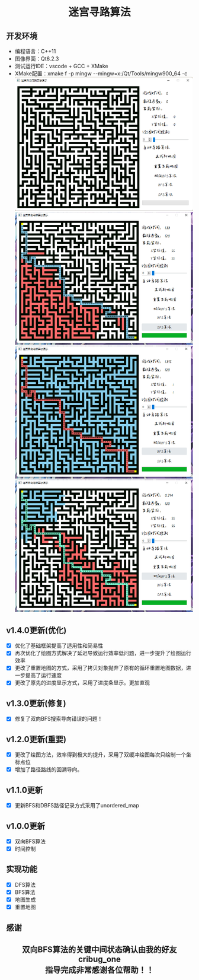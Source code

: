 <div align="center">
<h1 align="center">迷宫寻路算法</h1>
</div>

 ## 开发环境
 - 编程语言：C++11
 - 图像界面：Qt6.2.3
 - 测试运行IDE：vscode + GCC + XMake
 - XMake配置：xmake f -p mingw --mingw=x:/Qt/Tools/mingw900_64 -c 
 ![演示](https://github.com/ChestnutYueyue/maze-routing-algorithm/blob/master/img/主界面.png?raw=true) \
 ![演示](https://github.com/ChestnutYueyue/maze-routing-algorithm/blob/master/img/DFS.png?raw=true) \
 ![演示](https://github.com/ChestnutYueyue/maze-routing-algorithm/blob/master/img/BFS.png?raw=true) \
 ![演示](https://github.com/ChestnutYueyue/maze-routing-algorithm/blob/master/img/DBFS.png?raw=true) 

 ## v1.4.0更新(优化)
 - [x] 优化了基础框架提高了适用性和简易性
 - [x] 再次优化了绘图方式解决了延迟导致运行效率低问题，进一步提升了绘图运行效率
 - [x] 更改了重置地图的方式，采用了拷贝对象抛弃了原有的循环重置地图数据，进一步提高了运行速度
 - [x] 更改了原先的进度显示方式，采用了进度条显示。更加直观

 ## v1.3.0更新(修复)
 - [x] 修复了双向BFS搜索导向错误的问题！
 
 ## v1.2.0更新(重要)
 - [x] 更改了绘图方法，效率得到极大的提升，采用了双缓冲绘图每次只绘制一个坐标点位
 - [x] 增加了路径路线的回溯导向。

 ## v1.1.0更新
 - [x] 更新BFS和DBFS路径记录方式采用了unordered_map

## v1.0.0更新
- [x] 双向BFS算法
- [x] 时间控制

## 实现功能
- [x] DFS算法
- [x] BFS算法
- [x] 地图生成
- [x] 重置地图

 ## 感谢
 <div align="center">
<h2 align="center">双向BFS算法的关键中间状态确认由我的好友 cribug_one <br />指导完成非常感谢各位帮助！！</h2>
</div>
 